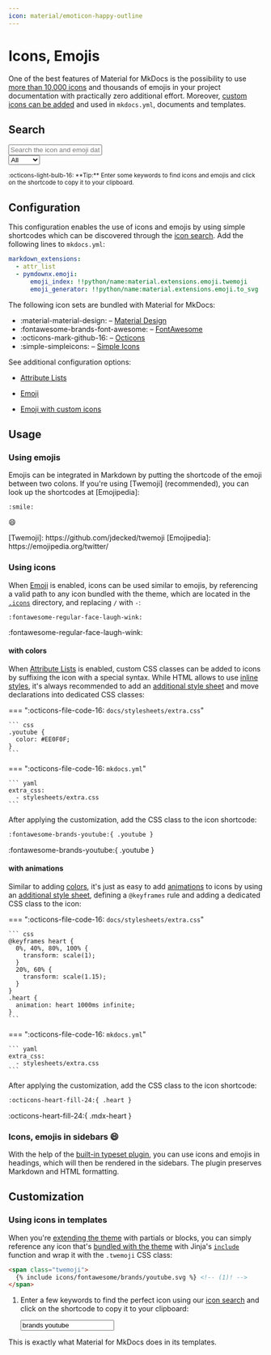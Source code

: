```yaml
---
icon: material/emoticon-happy-outline
---
```


# Icons, Emojis

One of the best features of Material for MkDocs is the possibility to use [more
than 10,000 icons][icon search] and thousands of emojis in your project
documentation with practically zero additional effort. Moreover, [custom icons
can be added] and used in `mkdocs.yml`, documents and templates.

  [icon search]: #search
  [custom icons can be added]: ../setup/changing-the-logo-and-icons.md#additional-icons

## Search

<div class="mdx-iconsearch" data-mdx-component="iconsearch">
  <input
    class="md-input md-input--stretch mdx-iconsearch__input"
    placeholder="Search the icon and emoji database"
    data-mdx-component="iconsearch-query"
  />
  <div class="mdx-iconsearch-result" data-mdx-component="iconsearch-result">
    <select
      class="mdx-iconsearch-result__select"
      data-mdx-component="iconsearch-select"
    >
      <option value="all" selected>All</option>
      <option value="icons">Icons</option>
      <option value="emojis">Emojis</option>
    </select>
    <div class="mdx-iconsearch-result__meta"></div>
    <ol class="mdx-iconsearch-result__list"></ol>
  </div>
</div>
<small>
  :octicons-light-bulb-16:
  **Tip:** Enter some keywords to find icons and emojis and click on the
  shortcode to copy it to your clipboard.
</small>

## Configuration

This configuration enables the use of icons and emojis by using simple
shortcodes which can be discovered through the [icon search]. Add the following
lines to `mkdocs.yml`:

``` yaml
markdown_extensions:
  - attr_list
  - pymdownx.emoji:
      emoji_index: !!python/name:material.extensions.emoji.twemoji
      emoji_generator: !!python/name:material.extensions.emoji.to_svg
```

The following icon sets are bundled with Material for MkDocs:

- :material-material-design: – [Material Design]
- :fontawesome-brands-font-awesome: – [FontAwesome]
- :octicons-mark-github-16: – [Octicons]
- :simple-simpleicons: – [Simple Icons]

See additional configuration options:

- [Attribute Lists]
- [Emoji]
- [Emoji with custom icons]

  [Material Design]: https://pictogrammers.com/library/mdi/
  [FontAwesome]: https://fontawesome.com/search?m=free
  [Octicons]: https://octicons.github.com/
  [Simple Icons]: https://simpleicons.org/
  [Attribute Lists]: ../setup/extensions/python-markdown.md#attribute-lists
  [Emoji]: ../setup/extensions/python-markdown-extensions.md#emoji
  [Emoji with custom icons]: ../setup/extensions/python-markdown-extensions.md#+pymdownx.emoji.options.custom_icons

## Usage

### Using emojis

Emojis can be integrated in Markdown by putting the shortcode of the emoji
between two colons. If you're using [Twemoji] (recommended), you can look up
the shortcodes at [Emojipedia]:

``` title="Emoji"
:smile:
```

<div class="result" markdown>

:smile:

</div>
  [Twemoji]: https://github.com/jdecked/twemoji
  [Emojipedia]: https://emojipedia.org/twitter/

### Using icons

When [Emoji] is enabled, icons can be used similar to emojis, by referencing
a valid path to any icon bundled with the theme, which are located in the
[`.icons`][custom icons] directory, and replacing `/` with `-`:

``` title="Icon"
:fontawesome-regular-face-laugh-wink:
```

<div class="result" markdown>

:fontawesome-regular-face-laugh-wink:

</div>

  [custom icons]: https://github.com/squidfunk/mkdocs-material/tree/master/material/templates/.icons

#### with colors

When [Attribute Lists] is enabled, custom CSS classes can be added to icons by
suffixing the icon with a special syntax. While HTML allows to use [inline
styles], it's always recommended to add an [additional style sheet] and move
declarations into dedicated CSS classes:

<style>
  .youtube {
    color: #EE0F0F;
  }
</style>

=== ":octicons-file-code-16: `docs/stylesheets/extra.css`"

    ``` css
    .youtube {
      color: #EE0F0F;
    }
    ```

=== ":octicons-file-code-16: `mkdocs.yml`"

    ``` yaml
    extra_css:
      - stylesheets/extra.css
    ```

After applying the customization, add the CSS class to the icon shortcode:

``` markdown title="Icon with color"
:fontawesome-brands-youtube:{ .youtube }
```

<div class="result" markdown>

:fontawesome-brands-youtube:{ .youtube }

</div>

  [Attribute Lists]: ../setup/extensions/python-markdown.md#attribute-lists
  [inline styles]: https://developer.mozilla.org/en-US/docs/Web/HTML/Global_attributes/style
  [additional style sheet]: ../customization.md#additional-css

#### with animations

Similar to adding [colors], it's just as easy to add [animations] to icons by
using an [additional style sheet], defining a `@keyframes` rule and adding a
dedicated CSS class to the icon:

=== ":octicons-file-code-16: `docs/stylesheets/extra.css`"

    ``` css
    @keyframes heart {
      0%, 40%, 80%, 100% {
        transform: scale(1);
      }
      20%, 60% {
        transform: scale(1.15);
      }
    }
    .heart {
      animation: heart 1000ms infinite;
    }
    ```

=== ":octicons-file-code-16: `mkdocs.yml`"

    ``` yaml
    extra_css:
      - stylesheets/extra.css
    ```

After applying the customization, add the CSS class to the icon shortcode:

``` markdown title="Icon with animation"
:octicons-heart-fill-24:{ .heart }
```

<div class="result" markdown>

:octicons-heart-fill-24:{ .mdx-heart }

</div>

  [colors]: #with-colors
  [animations]: https://developer.mozilla.org/en-US/docs/Web/CSS/animation

### Icons, emojis in sidebars :smile:

With the help of the [built-in typeset plugin], you can use icons and emojis
in headings, which will then be rendered in the sidebars. The plugin preserves
Markdown and HTML formatting.

  [built-in typeset plugin]: ../plugins/typeset.md

## Customization

### Using icons in templates

When you're [extending the theme] with partials or blocks, you can simply
reference any icon that's [bundled with the theme][icon search] with Jinja's
[`include`][include] function and wrap it with the `.twemoji` CSS class:

``` html
<span class="twemoji">
  {% include icons/fontawesome/brands/youtube.svg %} <!-- (1)! -->
</span>
```

1.  Enter a few keywords to find the perfect icon using our [icon search] and
    click on the shortcode to copy it to your clipboard:

    <div class="mdx-iconsearch" data-mdx-component="iconsearch">
      <input class="md-input md-input--stretch mdx-iconsearch__input" placeholder="Search icon" data-mdx-component="iconsearch-query" value="brands youtube" />
      <div class="mdx-iconsearch-result" data-mdx-component="iconsearch-result" data-mdx-mode="file">
        <div class="mdx-iconsearch-result__meta"></div>
        <ol class="mdx-iconsearch-result__list"></ol>
      </div>
    </div>

This is exactly what Material for MkDocs does in its templates.

  [extending the theme]: ../customization.md#extending-the-theme
  [include]: https://jinja.palletsprojects.com/en/2.11.x/templates/#include
